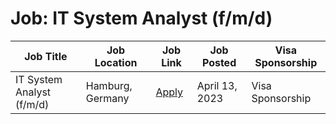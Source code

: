 # Job: IT System Analyst (f/m/d)

| Job Title | Job Location | Job Link | Job Posted | Visa Sponsorship |
| --- | --- | --- | --- | --- |
| IT System Analyst (f/m/d) | Hamburg, Germany | [Apply](https://adjoe.io/career/?j_id=3fcea246-064b-4465-8d58-c06561bae16b) | April 13, 2023 | Visa Sponsorship |
